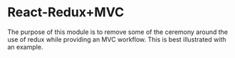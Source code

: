 # React-Redux+MVC

The purpose of this module is to remove some of the ceremony around the use of redux while providing an MVC workflow.  This is best illustrated with an example.